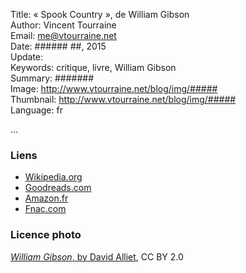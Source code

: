 Title:     « Spook Country », de William Gibson  
Author:    Vincent Tourraine  
Email:     me@vtourraine.net  
Date:      ###### ##, 2015  
Update:    
Keywords:  critique, livre, William Gibson  
Summary:   #######  
Image:     http://www.vtourraine.net/blog/img/#####  
Thumbnail: http://www.vtourraine.net/blog/img/#####  
Language:  fr  

…


### Liens

- [Wikipedia.org](http://en.wikipedia.org/wiki/Spook_Country)
- [Goodreads.com](https://www.goodreads.com/book/show/22322.Spook_Country)
- [Amazon.fr](http://www.amazon.fr/dp/0425226719)
- [Fnac.com](http://livre.fnac.com/a2252197/William-Gibson-Spook-country)


### Licence photo

[_William Gibson_, by David Alliet](https://www.flickr.com/photos/nowherenear/1346415385), CC BY 2.0


[Cover]:  http://www.vtourraine.net/blog/img/critique-gibson-pattern-recognition/pattern-recognition.jpg
[Gibson]: http://www.vtourraine.net/blog/img/critique-gibson-pattern-recognition/william-gibson-by-david-alliet.jpg
